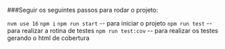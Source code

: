 ###Seguir os seguintes passos para rodar o projeto:

`nvm use 16`
`npm i`
`npm run start` -- para iniciar o projeto
`npm run test` -- para realizar a rotina de testes
`npm run test:cov` -- para realizar os testes gerando o html de cobertura